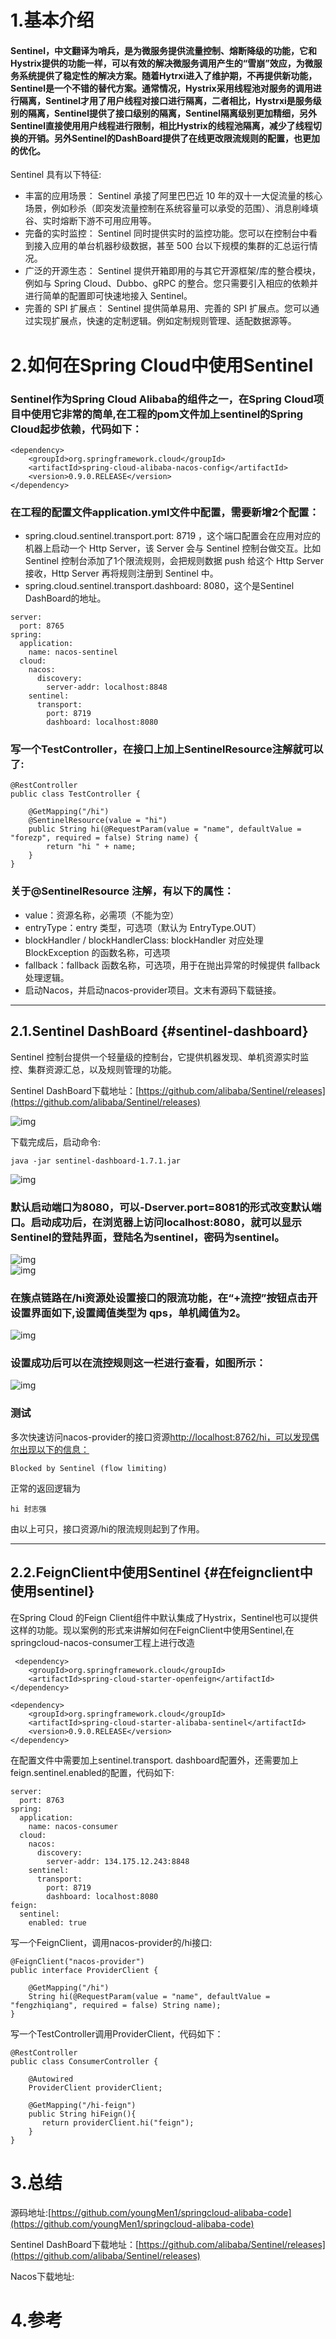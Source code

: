 # 1.基本介绍

#### Sentinel，中文翻译为哨兵，是为微服务提供流量控制、熔断降级的功能，它和Hystrix提供的功能一样，可以有效的解决微服务调用产生的“雪崩”效应，为微服务系统提供了稳定性的解决方案。随着Hytrxi进入了维护期，不再提供新功能，Sentinel是一个不错的替代方案。通常情况，Hystrix采用线程池对服务的调用进行隔离，Sentinel才用了用户线程对接口进行隔离，二者相比，Hystrxi是服务级别的隔离，Sentinel提供了接口级别的隔离，Sentinel隔离级别更加精细，另外Sentinel直接使用用户线程进行限制，相比Hystrix的线程池隔离，减少了线程切换的开销。另外Sentinel的DashBoard提供了在线更改限流规则的配置，也更加的优化。

Sentinel 具有以下特征:

* 丰富的应用场景： Sentinel 承接了阿里巴巴近 10 年的双十一大促流量的核心场景，例如秒杀（即突发流量控制在系统容量可以承受的范围）、消息削峰填谷、实时熔断下游不可用应用等。
* 完备的实时监控： Sentinel 同时提供实时的监控功能。您可以在控制台中看到接入应用的单台机器秒级数据，甚至 500 台以下规模的集群的汇总运行情况。
* 广泛的开源生态： Sentinel 提供开箱即用的与其它开源框架/库的整合模块，例如与 Spring Cloud、Dubbo、gRPC 的整合。您只需要引入相应的依赖并进行简单的配置即可快速地接入 Sentinel。
* 完善的 SPI 扩展点： Sentinel 提供简单易用、完善的 SPI 扩展点。您可以通过实现扩展点，快速的定制逻辑。例如定制规则管理、适配数据源等。

# 2.如何在Spring Cloud中使用Sentinel

### Sentinel作为Spring Cloud Alibaba的组件之一，在Spring Cloud项目中使用它非常的简单,在工程的pom文件加上sentinel的Spring Cloud起步依赖，代码如下：

```
<dependency>
    <groupId>org.springframework.cloud</groupId>
    <artifactId>spring-cloud-alibaba-nacos-config</artifactId>
    <version>0.9.0.RELEASE</version>
</dependency>
```

### 在工程的配置文件application.yml文件中配置，需要新增2个配置：

* spring.cloud.sentinel.transport.port: 8719 ，这个端口配置会在应用对应的机器上启动一个 Http Server，该 Server 会与 Sentinel 控制台做交互。比如 Sentinel 控制台添加了1个限流规则，会把规则数据 push 给这个 Http Server 接收，Http Server 再将规则注册到 Sentinel 中。
* spring.cloud.sentinel.transport.dashboard: 8080，这个是Sentinel DashBoard的地址。

```
server:
  port: 8765
spring:
  application:
    name: nacos-sentinel
  cloud:
    nacos:
      discovery:
        server-addr: localhost:8848
    sentinel:
      transport:
        port: 8719
        dashboard: localhost:8080
```

### 写一个TestController，在接口上加上SentinelResource注解就可以了:

```
@RestController
public class TestController {

    @GetMapping("/hi")
    @SentinelResource(value = "hi")
    public String hi(@RequestParam(value = "name", defaultValue = "forezp", required = false) String name) {
        return "hi " + name;
    }
}
```

### 关于@SentinelResource 注解，有以下的属性：

* value：资源名称，必需项（不能为空）
* entryType：entry 类型，可选项（默认为 EntryType.OUT）
* blockHandler / blockHandlerClass: blockHandler 对应处理 BlockException 的函数名称，可选项
* fallback：fallback 函数名称，可选项，用于在抛出异常的时候提供 fallback 处理逻辑。
* 启动Nacos，并启动nacos-provider项目。文末有源码下载链接。

---

## 2.1.Sentinel DashBoard {#sentinel-dashboard}

Sentinel 控制台提供一个轻量级的控制台，它提供机器发现、单机资源实时监控、集群资源汇总，以及规则管理的功能。

Sentinel DashBoard下载地址：[https://github.com/alibaba/Sentinel/releases](https://github.com/alibaba/Sentinel/releases)

![img](/static/image/微信截图_20200402111503.png)

下载完成后，启动命令:

```
java -jar sentinel-dashboard-1.7.1.jar
```

![img](/static/image/微信截图_20200402112417.png)

### 默认启动端口为8080，可以-Dserver.port=8081的形式改变默认端口。启动成功后，在浏览器上访问localhost:8080，就可以显示Sentinel的登陆界面，登陆名为sentinel，密码为sentinel。

![img](/static/image/微信截图_20200402113811.png)  
![img](/static/image/微信截图_20200402112954.png)

### 在簇点链路在/hi资源处设置接口的限流功能，在“+流控”按钮点击开设置界面如下,设置阈值类型为 qps，单机阈值为2。

![img](/static/image/2279594-ac4e0be06515ec9a.png)

### 设置成功后可以在流控规则这一栏进行查看，如图所示：

![img](/static/image/2279594-367002bee1cc0232.png)

### 测试

多次快速访问nacos-provider的接口资源[http://localhost:8762/hi，可以发现偶尔出现以下的信息：](http://localhost:8762/hi，可以发现偶尔出现以下的信息：)

```
Blocked by Sentinel (flow limiting)
```

正常的返回逻辑为

```
hi 封志强
```

由以上可只，接口资源/hi的限流规则起到了作用。

---

## 2.2.FeignClient中使用Sentinel {#在feignclient中使用sentinel}

在Spring Cloud 的Feign Client组件中默认集成了Hystrix，Sentinel也可以提供这样的功能。现以案例的形式来讲解如何在FeignClient中使用Sentinel,在springcloud-nacos-consumer工程上进行改造

```
 <dependency>
    <groupId>org.springframework.cloud</groupId>
    <artifactId>spring-cloud-starter-openfeign</artifactId>
</dependency>

<dependency>
    <groupId>org.springframework.cloud</groupId>
    <artifactId>spring-cloud-starter-alibaba-sentinel</artifactId>
    <version>0.9.0.RELEASE</version>
</dependency>
```

在配置文件中需要加上sentinel.transport. dashboard配置外，还需要加上feign.sentinel.enabled的配置，代码如下:

```
server:
  port: 8763
spring:
  application:
    name: nacos-consumer
  cloud:
    nacos:
      discovery:
        server-addr: 134.175.12.243:8848
    sentinel:
      transport:
        port: 8719
        dashboard: localhost:8080
feign:
  sentinel:
    enabled: true
```

写一个FeignClient，调用nacos-provider的/hi接口:

```
@FeignClient("nacos-provider")
public interface ProviderClient {

    @GetMapping("/hi")
    String hi(@RequestParam(value = "name", defaultValue = "fengzhiqiang", required = false) String name);
}
```

写一个TestController调用ProviderClient，代码如下：

```
@RestController
public class ConsumerController {

    @Autowired
    ProviderClient providerClient;
    
    @GetMapping("/hi-feign")
    public String hiFeign(){
       return providerClient.hi("feign");
    }
}
```

# 3.总结

源码地址:[https://github.com/youngMen1/springcloud-alibaba-code](https://github.com/youngMen1/springcloud-alibaba-code)

Sentinel DashBoard下载地址：[https://github.com/alibaba/Sentinel/releases](https://github.com/alibaba/Sentinel/releases)

Nacos下载地址:

# 4.参考



